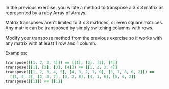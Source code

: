 In the previous exercise, you wrote a method to transpose a 3 x 3 matrix as represented by a ruby Array of Arrays.

Matrix transposes aren't limited to 3 x 3 matrices, or even square matrices. Any matrix can be transposed by simply switching columns with rows.

Modify your transpose method from the previous exercise so it works with any matrix with at least 1 row and 1 column.

Examples:
```ruby
transpose([[1, 2, 3, 4]]) == [[1], [2], [3], [4]]
transpose([[1], [2], [3], [4]]) == [[1, 2, 3, 4]]
transpose([[1, 2, 3, 4, 5], [4, 3, 2, 1, 0], [3, 7, 8, 6, 2]]) ==
  [[1, 4, 3], [2, 3, 7], [3, 2, 8], [4, 1, 6], [5, 0, 2]]
transpose([[1]]) == [[1]]










